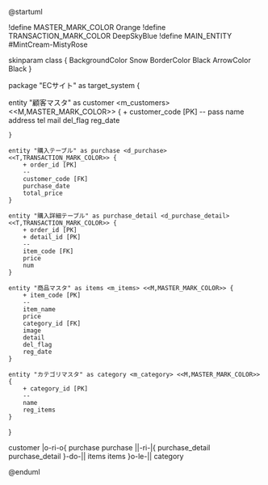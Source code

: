 @startuml

!define MASTER_MARK_COLOR Orange 
!define TRANSACTION_MARK_COLOR DeepSkyBlue
!define MAIN_ENTITY #MintCream-MistyRose


skinparam class {
    BackgroundColor Snow
    BorderColor Black
    ArrowColor Black
}

package "ECサイト" as target_system {

   entity "顧客マスタ" as customer <m_customers> <<M,MASTER_MARK_COLOR>> {
        + customer_code [PK]
        --
        pass
        name
        address
        tel
        mail
        del_flag
        reg_date
  
    }
    
    entity "購入テーブル" as purchase <d_purchase> <<T,TRANSACTION_MARK_COLOR>> {
        + order_id [PK]
        --
        customer_code [FK]
        purchase_date
        total_price
    }
    
    entity "購入詳細テーブル" as purchase_detail <d_purchase_detail> <<T,TRANSACTION_MARK_COLOR>> {
        + order_id [PK]
        + detail_id [PK]
        --
        item_code [FK]
        price
        num
    }
    
    entity "商品マスタ" as items <m_items> <<M,MASTER_MARK_COLOR>> {
        + item_code [PK]
        --
        item_name
        price
        category_id [FK]
        image
        detail
        del_flag
        reg_date
    }
    
    entity "カテゴリマスタ" as category <m_category> <<M,MASTER_MARK_COLOR>> {
        + category_id [PK]
        --
        name
        reg_items
    }
    
}

customer |o-ri-o{ purchase
purchase ||-ri-|{ purchase_detail
purchase_detail }-do-|| items
items }o-le-|| category

@enduml
